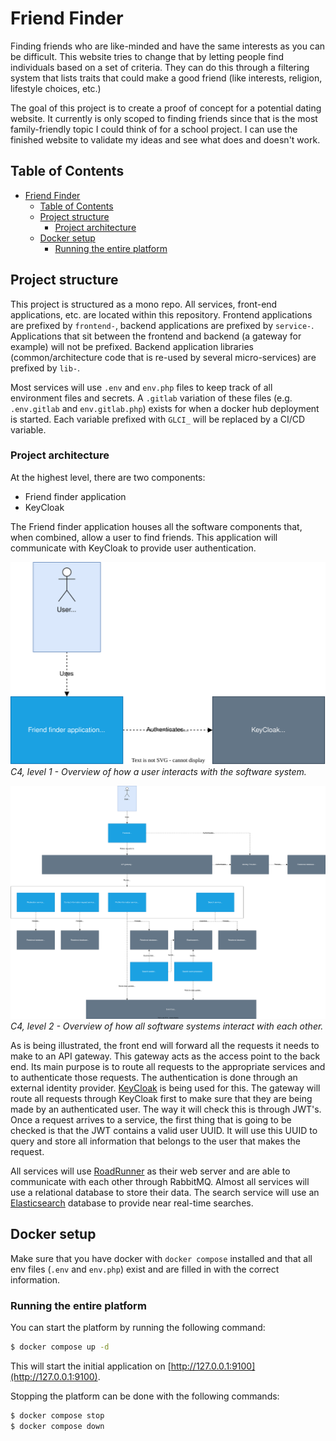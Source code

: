 # Friend Finder
Finding friends who are like-minded and have the same interests as you can be difficult. This website tries to change that by letting people find individuals based on a set of criteria. They can do this through a filtering system that lists traits that could make a good friend (like interests, religion, lifestyle choices, etc.)

The goal of this project is to create a proof of concept for a potential dating website. It currently is only scoped to finding friends since that is the most family-friendly topic I could think of for a school project. I can use the finished website to validate my ideas and see what does and doesn't work.

## Table of Contents

<!-- TOC -->

- [Friend Finder](#friend-finder)
    - [Table of Contents](#table-of-contents)
    - [Project structure](#project-structure)
        - [Project architecture](#project-architecture)
    - [Docker setup](#docker-setup)
        - [Running the entire platform](#running-the-entire-platform)

<!-- /TOC -->

## Project structure
This project is structured as a mono repo. All services, front-end applications, etc. are located within this repository. Frontend applications are prefixed by `frontend-`, backend applications are prefixed by `service-`. Applications that sit between the frontend and backend (a gateway for example) will not be prefixed. Backend application libraries (common/architecture code that is re-used by several micro-services) are prefixed by `lib-`.

Most services will use `.env` and `env.php` files to keep track of all environment files and secrets. A `.gitlab` variation of these files (e.g. `.env.gitlab` and `env.gitlab.php`) exists for when a docker hub deployment is started. Each variable prefixed with `GLCI_` will be replaced by a CI/CD variable.

### Project architecture
At the highest level, there are two components:

- Friend finder application
- KeyCloak

The Friend finder application houses all the software components that, when combined, allow a user to find friends. This application will communicate with KeyCloak to provide user authentication.

<img src="./docs/c4-level-1.svg"><br/>
*C4, level 1 - Overview of how a user interacts with the software system.*

<img src="./docs/c4-level-2.svg"><br/>
*C4, level 2 - Overview of how all software systems interact with each other.*

As is being illustrated, the front end will forward all the requests it needs to make to an API gateway. This gateway acts as the access point to the back end. Its main purpose is to route all requests to the appropriate services and to authenticate those requests. The authentication is done through an external identity provider. [KeyCloak](https://www.keycloak.org/) is being used for this. The gateway will route all requests through KeyCloak first to make sure that they are being made by an authenticated user. The way it will check this is through JWT's. Once a request arrives to a service, the first thing that is going to be checked is that the JWT contains a valid user UUID. It will use this UUID to query and store all information that belongs to the user that makes the request.

All services will use [RoadRunner](https://roadrunner.dev/) as their web server and are able to communicate with each other through RabbitMQ. Almost all services will use a relational database to store their data. The search service will use an [Elasticsearch](https://www.elastic.co/guide/en/elasticsearch/reference/current/elasticsearch-intro.html) database to provide near real-time searches.

## Docker setup
Make sure that you have docker with `docker compose` installed and that all env files (`.env` and `env.php`) exist and are filled in with the correct information.

### Running the entire platform
You can start the platform by running the following command:

```bash
$ docker compose up -d
```

This will start the initial application on [http://127.0.0.1:9100](http://127.0.0.1:9100).

Stopping the platform can be done with the following commands:
```bash
$ docker compose stop
$ docker compose down
```
